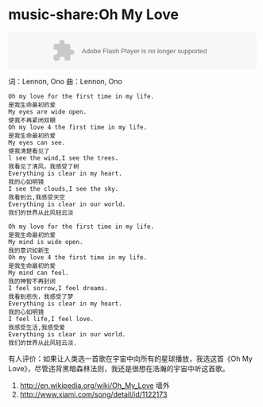 music-share:Oh My Love
========


<object width="500" height="74"><param name="movie" value="http://box.baidu.com/widget/flash/song.swf?name=Oh%20My%20Love&artist=John%20Lennon"></param><param name="wmode" value="opaque"><param name="allowscriptaccess" value="always"></param><embed src="http://box.baidu.com/widget/flash/song.swf?name=Oh%20My%20Love&artist=John%20Lennon" type="application/x-shockwave-flash" wmode="opaque" allowscriptaccess="always" width="500" height="74"></embed></object>

词：Lennon, Ono  曲：Lennon, Ono

    Oh my love for the first time in my life.
    是我生命最初的爱
    My eyes are wide open.
    使我不再紧闭双眼
    Oh my love 4 the first time in my life.
    是我生命最初的爱
    My eyes can see.
    使我清楚看见了
    l see the wind,I see the trees.
    我看见了清风，我感受了树
    Everything is clear in my heart.
    我的心如明镜
    I see the clouds,I see the sky.
    我看到云,我感受天空
    Everything is clear in our world.
    我们的世界从此风轻云淡

    Oh my love for the first time in my life.
    是我生命最初的爱
    My mind is wide open.
    我的意识如新生
    Oh my love 4 the first time in my life.
    是我生命最初的爱
    My mind can feel.
    我的神智不再封闭
    I feel sorrow,I feel dreams.
    我看到悲伤，我感受了梦
    Everything is clear in my heart.
    我的心如明镜
    I feel life,I feel love.
    我感受生活,我感受爱
    Everything is clear in our world.
    我们的世界从此风轻云淡.

有人评价：如果让人类选一首歌在宇宙中向所有的星球播放，我选这首《Oh My Love》，尽管违背黑暗森林法则，我还是很想在浩瀚的宇宙中听这首歌。


1. <http://en.wikipedia.org/wiki/Oh_My_Love>  墙外
2. <http://www.xiami.com/song/detail/id/1122173>